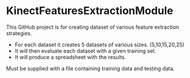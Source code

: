 # KinectFeaturesExtractionModule
This GitHub project is for creating dataset of various feature extraction strategies.
* For each dataset it creates 5 datasets of various sizes. (5,10,15,20,25)
* It will then evaluate each dataset with a given training set.
* It will produce a spreadsheet with the results.

Must be supplied with a file containing training data and testing data.

